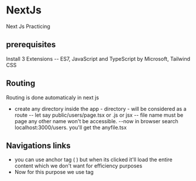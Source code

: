 # NextJs
Next Js Practicing

## prerequisites
Install 3 Extensions
-- ES7, JavaScript and TypeScript by Microsoft, Tailwind CSS

## Routing
Routing is done automaticaly in next js
- create any directory inside the app - directory - will be considered as a route 
-- let say public/users/page.tsx or .js or jsx
-- file name must be page any other name won't be accessible. 
--now in browser search localhost:3000/users.   you'll get the anyfile.tsx


## Navigations links
- you can use anchor tag ( <a> ) but when its clicked it'll load the entire content which we don't want for efficiency purposes
- Now for this purpose we use <Link> tag